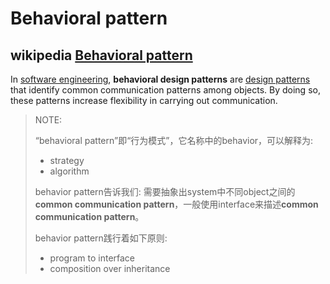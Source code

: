 # Behavioral pattern





## wikipedia [Behavioral pattern](https://en.wikipedia.org/wiki/Behavioral_pattern)

In [software engineering](https://en.wikipedia.org/wiki/Software_engineering), **behavioral design patterns** are [design patterns](https://en.wikipedia.org/wiki/Design_pattern_(computer_science)) that identify common communication patterns among objects. By doing so, these patterns increase flexibility in carrying out communication.

> NOTE:   
>
> “behavioral pattern”即“行为模式”，它名称中的behavior，可以解释为:
>
> - strategy
> - algorithm
>
> behavior pattern告诉我们: 需要抽象出system中不同object之间的**common communication pattern**，一般使用interface来描述**common communication pattern**。
>
> behavior pattern践行着如下原则:
>
> - program to interface
> - composition over inheritance

